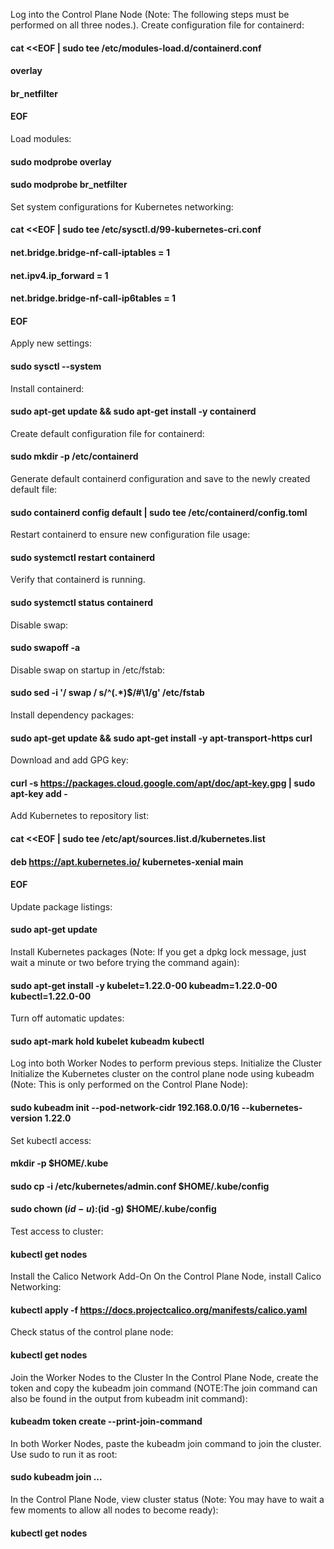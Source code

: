 Log into the Control Plane Node (Note: The following steps must be performed on all three nodes.).
Create configuration file for containerd:
#### cat <<EOF | sudo tee /etc/modules-load.d/containerd.conf
#### overlay
#### br_netfilter
#### EOF
Load modules:
#### sudo modprobe overlay
#### sudo modprobe br_netfilter
Set system configurations for Kubernetes networking:
#### cat <<EOF | sudo tee /etc/sysctl.d/99-kubernetes-cri.conf
#### net.bridge.bridge-nf-call-iptables = 1
#### net.ipv4.ip_forward = 1
#### net.bridge.bridge-nf-call-ip6tables = 1
#### EOF
Apply new settings:
#### sudo sysctl --system
Install containerd:
#### sudo apt-get update && sudo apt-get install -y containerd
Create default configuration file for containerd:
#### sudo mkdir -p /etc/containerd
Generate default containerd configuration and save to the newly created default file:
#### sudo containerd config default | sudo tee /etc/containerd/config.toml
Restart containerd to ensure new configuration file usage:
#### sudo systemctl restart containerd
Verify that containerd is running.
#### sudo systemctl status containerd
Disable swap:
#### sudo swapoff -a
Disable swap on startup in /etc/fstab:
#### sudo sed -i '/ swap / s/^\(.*\)$/#\1/g' /etc/fstab
Install dependency packages:
#### sudo apt-get update && sudo apt-get install -y apt-transport-https curl
Download and add GPG key:
#### curl -s https://packages.cloud.google.com/apt/doc/apt-key.gpg | sudo apt-key add -
Add Kubernetes to repository list:
#### cat <<EOF | sudo tee /etc/apt/sources.list.d/kubernetes.list
#### deb https://apt.kubernetes.io/ kubernetes-xenial main
#### EOF
Update package listings:
#### sudo apt-get update
Install Kubernetes packages (Note: If you get a dpkg lock message, just wait a minute or two before trying the command again):
#### sudo apt-get install -y kubelet=1.22.0-00 kubeadm=1.22.0-00 kubectl=1.22.0-00
Turn off automatic updates:
#### sudo apt-mark hold kubelet kubeadm kubectl
Log into both Worker Nodes to perform previous steps.
Initialize the Cluster
Initialize the Kubernetes cluster on the control plane node using kubeadm (Note: This is only performed on the Control Plane Node):
#### sudo kubeadm init --pod-network-cidr 192.168.0.0/16 --kubernetes-version 1.22.0
Set kubectl access:
#### mkdir -p $HOME/.kube
#### sudo cp -i /etc/kubernetes/admin.conf $HOME/.kube/config
#### sudo chown $(id -u):$(id -g) $HOME/.kube/config
Test access to cluster:
#### kubectl get nodes
Install the Calico Network Add-On
On the Control Plane Node, install Calico Networking:
#### kubectl apply -f https://docs.projectcalico.org/manifests/calico.yaml
Check status of the control plane node:
#### kubectl get nodes
Join the Worker Nodes to the Cluster
In the Control Plane Node, create the token and copy the kubeadm join command (NOTE:The join command can also be found in the output from kubeadm init command):
#### kubeadm token create --print-join-command
In both Worker Nodes, paste the kubeadm join command to join the cluster. Use sudo to run it as root:
#### sudo kubeadm join ...
In the Control Plane Node, view cluster status (Note: You may have to wait a few moments to allow all nodes to become ready):
#### kubectl get nodes